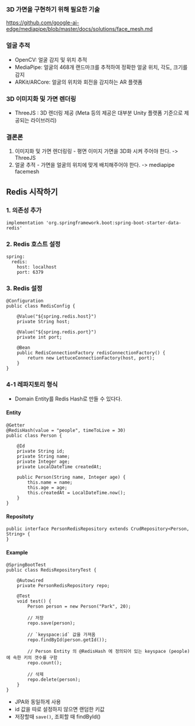 
### 3D 가면을 구현하기 위해 필요한 기술



https://github.com/google-ai-edge/mediapipe/blob/master/docs/solutions/face_mesh.md

### 얼굴 추적
- OpenCV: 얼굴 감지 및 위치 추적
- MediaPipe: 얼굴의 468개 랜드마크를 추적하여 정확한 얼굴 위치, 각도, 크기를 감지
- ARKit/ARCore: 얼굴의 위치와 회전을 감지하는 AR 플랫폼

### 3D 이미지화 및 가면 렌더링
- ThreeJS : 3D 렌더링 제공
(Meta 등의 제공은 대부분 Unity 플랫폼 기준으로 제공되는 라이브러리)

### 결론론

1. 이미지화 및 가면 렌더링링 - 평면 이미지 가면을 3D화 시켜 주어야 한다. -> ThreeJS
2. 얼굴 추적 - 가면을 얼굴의 위치에 맞게 배치해주어야 한다. -> mediapipe facemesh


## Redis 시작하기
### 1. 의존성 추가
`implementation 'org.springframework.boot:spring-boot-starter-data-redis'`
### 2. Redis 호스트 설정
```
spring:
  redis:
    host: localhost
    port: 6379
```
### 3. Redis 설정
```
@Configuration
public class RedisConfig {

    @Value("${spring.redis.host}")
    private String host;

    @Value("${spring.redis.port}")
    private int port;

    @Bean
    public RedisConnectionFactory redisConnectionFactory() {
        return new LettuceConnectionFactory(host, port);
    }
}
```
### 4-1 레파지토리 형식
- Domain Entity를 Redis Hash로 만들 수 있다다.

#### Entity
```
@Getter
@RedisHash(value = "people", timeToLive = 30)
public class Person {

    @Id
    private String id;
    private String name;
    private Integer age;
    private LocalDateTime createdAt;

    public Person(String name, Integer age) {
        this.name = name;
        this.age = age;
        this.createdAt = LocalDateTime.now();
    }
}
```

#### Repositoty
```
public interface PersonRedisRepository extends CrudRepository<Person, String> {
}
```

#### Example
```
@SpringBootTest
public class RedisRepositoryTest {

    @Autowired
    private PersonRedisRepository repo;

    @Test
    void test() {
        Person person = new Person("Park", 20);

        // 저장
        repo.save(person);

        // `keyspace:id` 값을 가져옴
        repo.findById(person.getId());

        // Person Entity 의 @RedisHash 에 정의되어 있는 keyspace (people) 에 속한 키의 갯수를 구함
        repo.count();

        // 삭제
        repo.delete(person);
    }
}
```
 - JPA와 동일하게 사용
 - id 값을 따로 설정하지 않으면 랜덤한 키값
 - 저장할때 `save()`, 조회할 때 findById()
